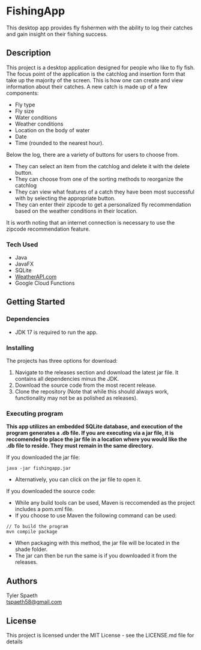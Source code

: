 # FishingApp

This desktop app provides fly fishermen with the ability to log their catches and gain insight on their fishing success.

## Description

This project is a desktop application designed for people who like to fly fish. The focus point of the application is the catchlog and insertion form that take up 
the majority of the screen. This is how one can create and view information about their catches. A new catch is made up of a few components:  
- Fly type     
- Fly size  
- Water conditions   
- Weather conditions   
- Location on the body of water   
- Date   
- Time (rounded to the nearest hour).
    
Below the log, there are a variety of buttons for users to choose from.
- They can select an item from the catchlog and delete it with the delete button.
- They can choose from one of the sorting methods to reorganize the catchlog
- They can view what features of a catch they have been most successful with by selecting the appropriate button.
- They can enter their zipcode to get a personalized fly recommendation based on the weather conditions in their location.
   
It is worth noting that an internet connection is necessary to use the zipcode recommendation feature.

### Tech Used
- Java
- JavaFX
- SQLite
- [WeatherAPI.com](WeatherAPI.com)
- Google Cloud Functions

## Getting Started

### Dependencies

- JDK 17 is required to run the app.

### Installing

The projects has three options for download:  
 1. Navigate to the releases section and download the latest jar file. It contains all dependencies minus the JDK.
 2. Download the source code from the most recent release.
 3. Clone the repository (Note that while this should always work, functionality may not be as polished as releases).

### Executing program

<b>This app utilizes an embedded SQLite database, and execution of the program generates a .db file. If you are executing via a jar file, it is reccomended to place 
the jar file in a location where you would like the .db file to reside. They must remain in the same directory.</b>

If you downloaded the jar file:
```
java -jar fishingapp.jar
```
- Alternatively, you can click on the jar file to open it.  
  
If you downloaded the source code:
- While any build tools can be used, Maven is reccomended as the project includes a pom.xml file.
- If you choose to use Maven the following command can be used:
```
// To build the program
mvn compile package
```
- When packaging with this method, the jar file will be located in the shade folder.
- The jar can then be run the same is if you downloaded it from the releases.

## Authors

Tyler Spaeth  
tspaeth58@gmail.com

## License

This project is licensed under the MIT License - see the LICENSE.md file for details
